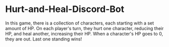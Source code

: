 # Hurt-and-Heal-Discord-Bot
In this game, there is a collection of characters, each starting with a set amount of HP. On each player's turn, they hurt one character, reducing their HP, and heal another, increasing their HP. When a character's HP goes to 0, they are out. Last one standing wins!
